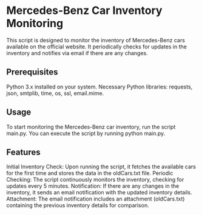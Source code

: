 # Mercedes-Benz Car Inventory Monitoring

This script is designed to monitor the inventory of Mercedes-Benz cars available on the official website. It periodically checks for updates in the inventory and notifies via email if there are any changes.

## Prerequisites

Python 3.x installed on your system.
Necessary Python libraries: requests, json, smtplib, time, os, ssl, email.mime.

## Usage

To start monitoring the Mercedes-Benz car inventory, run the script main.py. You can execute the script by running python main.py.

## Features

Initial Inventory Check: Upon running the script, it fetches the available cars for the first time and stores the data in the oldCars.txt file.
Periodic Checking: The script continuously monitors the inventory, checking for updates every 5 minutes.
Notification: If there are any changes in the inventory, it sends an email notification with the updated inventory details.
Attachment: The email notification includes an attachment (oldCars.txt) containing the previous inventory details for comparison.
